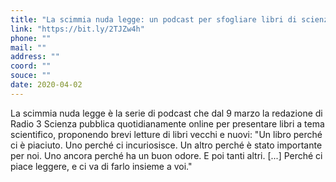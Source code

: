 ```yaml
---
title: "La scimmia nuda legge: un podcast per sfogliare libri di scienza vecchi e nuovi"
link: "https://bit.ly/2TJZw4h"
phone: ""
mail: ""
address: ""
coord: ""
souce: ""
date: 2020-04-02
---
```


La scimmia nuda legge è la serie di podcast che dal 9 marzo la redazione di Radio 3 Scienza pubblica quotidianamente online per presentare libri a tema scientifico, proponendo brevi letture di libri vecchi e nuovi: "Un libro perché ci è piaciuto. Uno perché ci incuriosisce. Un altro perché è stato importante per noi. Uno ancora perché ha un buon odore. E poi tanti altri. [...] Perché ci piace leggere, e ci va di farlo insieme a voi."
